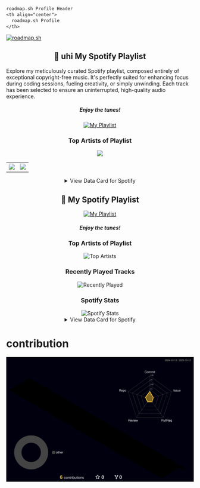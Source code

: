 
    roadmap.sh Profile Header
    <th align="center">
      roadmap.sh Profile
    </th>
  </tr>
  <tr>
    <!-- roadmap.sh Profile -->
    <td align="center">
        <a href="https://roadmap.sh"><img src="https://roadmap.sh/card/tall/68eb960c17747caa5ade8574?variant=dark&roadmaps=data-analyst%2Ccyber-security%2Cgame-developer%2Cai-data-scientist" alt="roadmap.sh"/></a>
    </td>  
  </tr>
</table>

<h2 align="center">🎵 uhi My Spotify Playlist</h2>

Explore my meticulously curated Spotify playlist, composed entirely of exceptional copyright-free music. It's perfectly suited for enhancing focus during coding sessions, fueling creativity, or simply unwinding. Each track has been selected to ensure an uninterrupted, high-quality audio experience.
<h5 align="center">Enjoy the tunes!</h5>
<p align="center">
<a href="https://open.spotify.com/playlist/2ZfiTOV8fKqvQFkIx8jRwo" target="_blank">
  <img src="https://bentos.jkominovic.dev/api/v1/generic-card?icon=siSpotify&subtitle=My+Playlist&size=wide" alt="My Playlist">
</a>


</p>



<h3 align="center">Top Artists of Playlist</h3>

<div align="center">
  <div style="text-align:center"><img src="https://card.elwan.ch/?username=31hah4yq6es2tjearprp6ir2bmhi" /></div>

  <table>
    <tr>
      <td>
        <img src="https://spotify-recently-played-readme.vercel.app/api?user=31hah4yq6es2tjearprp6ir2bmhi&count=5">
      </td>
      <td>
        <img src="https://spotify-github-profile.kittinanx.com/api/view.svg?uid=31izsleauxaz5k5n7lhhfc2tzf2i&cover_image=true&theme=default&show_offline=true&background_color=121212&interchange=true&bar_color=53b14f&bar_color_cover=true"
      </td>
    </tr>
  </table>

  <details>
    <summary>View Data Card for Spotify</summary>
    <a href="https://data-card-for-spotify.herokuapp.com/card?user_id=31hah4yq6es2tjearprp6ir2bmhi">
      <img src="https://data-card-for-spotify.herokuapp.com/api/card?user_id=31izsleauxaz5k5n7lhhfc2tzf2i" alt="Data Card for Spotify">
    </a>
  </details>
</div>



<h2 align="center">🎵 My Spotify Playlist</h2>

<p align="center">
  <a href="https://open.spotify.com/playlist/2ZfiTOV8fKqvQFkIx8jRwo" target="_blank">
    <img src="https://bentos.jkominovic.dev/api/v1/generic-card?icon=siSpotify&subtitle=My+Playlist&size=wide" alt="My Playlist">
  </a>
</p>

<h5 align="center">Enjoy the tunes!</h5>

<h3 align="center">Top Artists of Playlist</h3>

<div align="center">
  <img src="https://card.elwan.ch/?username=31izsleauxaz5k5n7lhhfc2tzf2i" alt="Top Artists" />
</div>

<h3 align="center">Recently Played Tracks</h3>

<div align="center">
  <img src="https://spotify-recently-played-readme.vercel.app/api?user=31izsleauxaz5k5n7lhhfc2tzf2i&count=5" alt="Recently Played">
</div>

<h3 align="center">Spotify Stats</h3>

<div align="center">
  <img src="https://spotify-github-profile.kittinanx.com/api/view.svg?uid=31izsleauxaz5k5n7lhhfc2tzf2i&cover_image=true&theme=default&show_offline=true&background_color=121212&interchange=true&bar_color=53b14f&bar_color_cover=true" alt="Spotify Stats">
</div>

<details>
  <summary align="center">View Data Card for Spotify</summary>
  <p align="center">
    <a href="https://data-card-for-spotify.herokuapp.com/card?user_id=31izsleauxaz5k5n7lhhfc2tzf2i">
      <img src="https://data-card-for-spotify.herokuapp.com/api/card?user_id=31izsleauxaz5k5n7lhhfc2tzf2i" alt="Data Card for Spotify">
    </a>
  </p>
</details>



# contribution
![](./profile-3d-contrib/profile-night-rainbow.svg)


